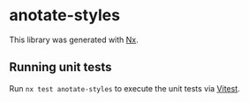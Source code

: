# anotate-styles

This library was generated with [Nx](https://nx.dev).

## Running unit tests

Run `nx test anotate-styles` to execute the unit tests via [Vitest](https://vitest.dev/).
